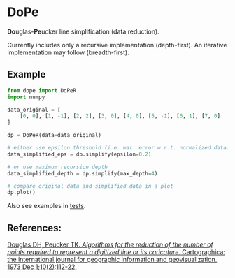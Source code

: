 # DoPe

**Do**uglas-**Pe**ucker line simplification (data reduction).

Currently includes only a recursive implementation (depth-first). An iterative implementation may follow (breadth-first).

## Example

```python
from dope import DoPeR
import numpy

data_original = [
    [0, 0], [1, -1], [2, 2], [3, 0], [4, 0], [5, -1], [6, 1], [7, 0]
]

dp = DoPeR(data=data_original)

# either use epsilon threshold (i.e. max. error w.r.t. normalized data)
data_simplified_eps = dp.simplify(epsilon=0.2)

# or use maximum recursion depth
data_simplified_depth = dp.simplify(max_depth=4)

# compare original data and simplified data in a plot
dp.plot()
```

Also see examples in [tests][2].

## References:

[Douglas DH, Peucker TK. *Algorithms for the reduction of the number of points required to represent a digitized line or its caricature.*
Cartographica: the international journal for geographic information and geovisualization. 1973 Dec 1;10(2):112-22.][1]

[1]: https://doi.org/10.3138/FM57-6770-U75U-7727
[2]: https://github.com/dennisvang/dope/tree/main/tests